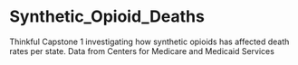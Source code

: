 # Synthetic_Opioid_Deaths
Thinkful Capstone 1 investigating how synthetic opioids has affected death rates per state.
Data from Centers for Medicare and Medicaid Services
